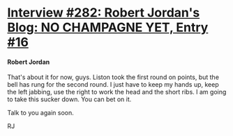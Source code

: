 # [Interview #282: Robert Jordan's Blog: NO CHAMPAGNE YET, Entry #16](https://www.theoryland.com/intvmain.php?i=282#16)

#### Robert Jordan

That's about it for now, guys. Liston took the first round on points, but the bell has rung for the second round. I just have to keep my hands up, keep the left jabbing, use the right to work the head and the short ribs. I am going to take this sucker down. You can bet on it.

Talk to you again soon.

RJ

